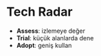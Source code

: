 # Tech Radar
- **Assess**: izlemeye değer
- **Trial**: küçük alanlarda dene
- **Adopt**: geniş kullan
